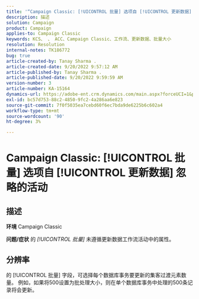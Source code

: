 ```yaml
---
title: '“Campaign Classic: [!UICONTROL 批量] 选项自 [!UICONTROL 更新数据] 活动已忽略'
description: 描述
solution: Campaign
product: Campaign
applies-to: Campaign Classic
keywords: KCS、 、 ACC、Campaign Classic、工作流、更新数据、批量大小
resolution: Resolution
internal-notes: TK186772
bug: true
article-created-by: Tanay Sharma .
article-created-date: 9/20/2022 9:57:12 AM
article-published-by: Tanay Sharma .
article-published-date: 9/20/2022 9:59:59 AM
version-number: 3
article-number: KA-15164
dynamics-url: https://adobe-ent.crm.dynamics.com/main.aspx?forceUCI=1&pagetype=entityrecord&etn=knowledgearticle&id=e9123394-ca38-ed11-9db1-002248086735
exl-id: bc57d753-88c2-4850-9fc2-4a286aa6e823
source-git-commit: 7f0f5035ea7cebd60f6ec7bda9de6225b6c602a4
workflow-type: tm+mt
source-wordcount: '90'
ht-degree: 3%

---
```


# Campaign Classic: [!UICONTROL 批量] 选项自 [!UICONTROL 更新数据] 忽略的活动

## 描述

<b>环境</b>
Campaign Classic


<b>问题/症状</b>
的 *[!UICONTROL 批量]* 未遵循更新数据工作流活动中的属性。




## 分辨率


的 [!UICONTROL 批量] 字段，可选择每个数据库事务要更新的集客过渡元素数量。 例如，如果将500设置为批处理大小，则在单个数据库事务中处理的500条记录将会更新。
